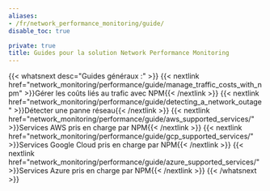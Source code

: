```yaml
---
aliases:
- /fr/network_performance_monitoring/guide/
disable_toc: true

private: true
title: Guides pour la solution Network Performance Monitoring
---
```


{{< whatsnext desc="Guides généraux :" >}}
    {{< nextlink href="network_monitoring/performance/guide/manage_traffic_costs_with_npm" >}}Gérer les coûts liés au trafic avec NPM{{< /nextlink >}}
    {{< nextlink href="network_monitoring/performance/guide/detecting_a_network_outage" >}}Détecter une panne réseau{{< /nextlink >}}
    {{< nextlink href="network_monitoring/performance/guide/aws_supported_services/" >}}Services AWS pris en charge par NPM{{< /nextlink >}}
    {{< nextlink href="network_monitoring/performance/guide/gcp_supported_services/" >}}Services Google Cloud pris en charge par NPM{{< /nextlink >}}
    {{< nextlink href="network_monitoring/performance/guide/azure_supported_services/" >}}Services Azure pris en charge par NPM{{< /nextlink >}}
{{< /whatsnext >}}
